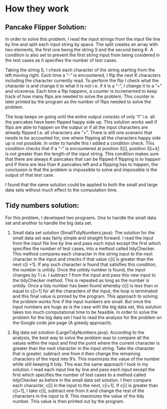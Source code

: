 # How they work
## Pancake Flipper Solution:

In order to solve this problem, I read the input strings from the input file line by line and split each input string by space. The split creates an array with two elements, the first one being the string S and the second being K. A condition is also set to prevent the first string input from being cosidered in the test cases as it specifies the number of test cases.

Taking the string S, I check each character of the string starting from the left moving right. Each time a “-” is encountered, I flip the next K characters including the character currently read. To perform the flip I check what the character is and change it to what it is not i.e. if it is a “-”, I change it to a “+” and viceversa. Each time a flip happens, a counter is incremented to keep track of how many flips are needed to solve the problem. This counter is later printed by the program as the number of flips needed to solve the problem. 

The loop keeps on going until the entire output consists of only “t” i.e. all the pancakes have been flipped happy side up. This solution works well if flips are able to happen on the output or if all the input characters are already flipped I.e. all characters are “+”. There is still one scenario that needs to be accounted for, one where flipping all the characters happy side up is not possible. In order to handle this I added a condition check. This condition checks that if a “-” is encountered at position S[i], position S[i+k] is not greater than the length of the input string. This condition makes sure that there are always K pancakes that can be flipped if flipping is to happen and if there are less than K pancakes left and a flipping has to happen, the conclusion is that the problem is impossible to solve and impossible is the output of that test case. 

I found that the same solution could be applied to both the small and large data sets without much effect to the computation time.

## Tidy numbers solution:

For this problem, I developed two programs. One to handle the small data set and another to handle the big data set.

1) Small data set solution (SmallTidyNumbers.java):
The solution for the small data set was fairly simple and straight forward. I read the input from the input file line by line and pass each input except the first which specifies the number of test cases, into a method called tidyChecker. This method compares each character in the string input to the next character in the input and checks if that value c[i] is greater than the next c[i +1]. If any such character is found that satisfies this condition, the number is untidy. Once the untidy number is found, the input changes by 1 i.e. I subtract 1 from the input and pass this new input to the tidyChecker method. This is repeated as long as the number is untidy. Once a tidy number has been found whereby c[i] is less than or equal to c[i+1] for all the characters of the input, the loop is terminated and this final value is printed by the program.
This approach to solving the problem works fine if the input numbers are small. But once the input numbers are huge as is the case with the big data set, this solution takes too much computational time to be feasible. In order to solve the problem for the big data set I had to read the analysis for the problem on the Google code jam page (A greedy approach).

2) Big data set solution (LargeTidyNumbers.java):
According to the analysis, the best way to solve the problem was to compare all the values within the input and find the point where the current character is greater than the next character in the input string. Take the character that is greater, subtract one from it then change the remaining characters of the input into 9’s. This maximizes the value of the number while still keeping it tidy. This was the same approach I took in my solution. I read each input line by line and pass each input except the first which specifies the number of test cases to a method called tidyChecker as before in the small data set solution. I then compare each character, c[i] in the input to the next, c[i+1]. If c[i] is greater than c[i+1], I take c[i], subtract one from it and change the rest of the characters in the input to 9. This maximizes the value of the tidy number. This value is then printed out by the program.
